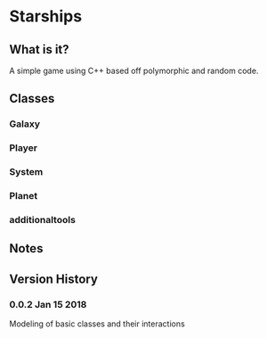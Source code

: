 Starships
====================================

## What is it?

A simple game using C++ based off polymorphic and random code. 

## Classes

### Galaxy

### Player

### System

### Planet

### additionaltools


## Notes

## Version History

### 0.0.2 Jan 15 2018
Modeling of basic classes and their interactions
